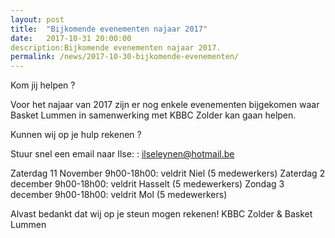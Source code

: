 ```yaml
---
layout: post
title:  "Bijkomende evenementen najaar 2017"
date:   2017-10-31 20:00:00
description:Bijkomende evenementen najaar 2017.
permalink: /news/2017-10-30-bijkomende-evenementen/
---
```

 
Kom jij helpen ?

Voor het najaar van 2017 zijn er nog enkele evenementen bijgekomen waar Basket Lummen in samenwerking met KBBC Zolder kan gaan helpen.

Kunnen wij op je hulp rekenen ?

Stuur snel een email naar Ilse: : [ilseleynen@hotmail.be](mailto://ilseleynen@hotmail.be)

Zaterdag 11 November 9h00-18h00: veldrit Niel (5 medewerkers)
Zaterdag 2 december 9h00-18h00: veldrit Hasselt (5 medewerkers)
Zondag 3 december 9h00-18h00: veldrit Mol (5 medewerkers)

Alvast bedankt dat wij op je steun mogen rekenen!
KBBC Zolder & Basket Lummen
